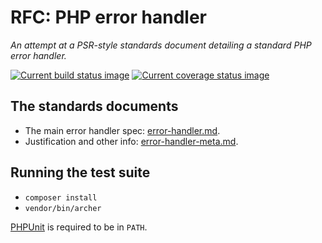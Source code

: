 # RFC: PHP error handler

*An attempt at a PSR-style standards document detailing a standard PHP error
handler.*

[![Current build status image][build-image]][Current build status]
[![Current coverage status image][coverage-image]][Current coverage status]

## The standards documents

- The main error handler spec: [error-handler.md](error-handler.md).
- Justification and other info: [error-handler-meta.md](error-handler-meta.md).

## Running the test suite

- `composer install`
- `vendor/bin/archer`

[PHPUnit] is required to be in `PATH`.

<!-- References -->

[PHPUnit]: http://phpunit.de/

[Composer]: http://getcomposer.org/
[build-image]: http://img.shields.io/travis/ezzatron/php-error-handling/develop.svg "Current build status for the develop branch"
[Current build status]: https://travis-ci.org/ezzatron/php-error-handling
[coverage-image]: http://img.shields.io/coveralls/ezzatron/php-error-handling/develop.svg "Current test coverage for the develop branch"
[Current coverage status]: https://coveralls.io/r/ezzatron/php-error-handling
